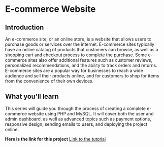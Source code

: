 # E-commerce Website

## Introduction 

An e-commerce site, or an online store, is a website that allows users to purchase goods or services over the internet. E-commerce sites typically have an online catalog of products that customers can browse, as well as a shopping cart and checkout process to complete the purchase. Some e-commerce sites also offer additional features such as customer reviews, personalized recommendations, and the ability to track orders and returns. E-commerce sites are a popular way for businesses to reach a wide audience and sell their products online, and for customers to shop for items from the convenience of their own devices.


## What you'll learn

This series will guide you through the process of creating a complete e-commerce website using PHP and MySQL. It will cover both the user and admin dashboard, as well as advanced topics such as payment options, responsive design, sending emails to users, and deploying the project online.

**Here is the link for this project** [Link to the tutorial](https://www.youtube.com/watch?v=kIOTtRf9Drk&list=PL-h5aNeRKouEaGrQj6EXaqZsagEphQboI&index=1 "E-Commerce Website using PHP and MySQL")


